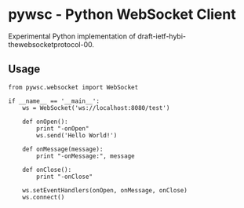 pywsc - Python WebSocket Client
===============================

Experimental Python implementation of draft-ietf-hybi-thewebsocketprotocol-00.


Usage
-----

	from pywsc.websocket import WebSocket

	if __name__ == '__main__':
		ws = WebSocket('ws://localhost:8080/test')
		
		def onOpen():
			print "-onOpen"
			ws.send('Hello World!')
			
		def onMessage(message):
			print "-onMessage:", message
			
		def onClose():
			print "-onClose"
			
		ws.setEventHandlers(onOpen, onMessage, onClose)
		ws.connect()